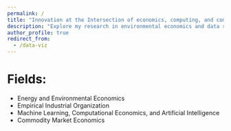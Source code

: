 ```yaml
---
permalink: /
title: "Innovation at the Intersection of economics, computing, and commodity markets"
description: "Explore my research in environmental economics and data science."
author_profile: true
redirect_from:
  - /data-viz
---
```


Fields:
======
* Energy and Environmental Economics
* Empirical Industrial Organization
* Machine Learning, Computational Economics, and Artificial Intelligence
* Commodity Market Economics
